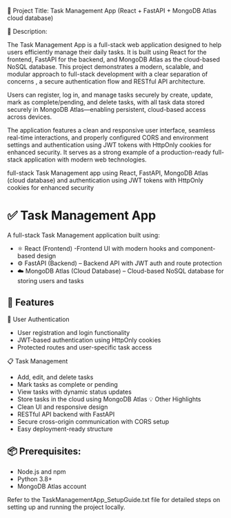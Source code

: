 🎯 Project Title: Task Management App (React + FastAPI + MongoDB Atlas cloud database)

📌 Description:

The Task Management App is a full-stack web application designed to help users efficiently manage their daily tasks. It is built using React for the frontend, FastAPI for the backend, and MongoDB Atlas as the cloud-based NoSQL database. This project demonstrates a modern, scalable, and modular approach to full-stack development with a clear separation of concerns , a secure authentication flow and RESTful API architecture.

Users can register, log in, and manage tasks securely by create, update, mark as complete/pending, and delete tasks, with all task data stored securely in MongoDB Atlas—enabling persistent, cloud-based access across devices.

The application features a clean and responsive user interface, seamless real-time interactions, and properly configured CORS and environment settings and authentication using JWT tokens with HttpOnly cookies for enhanced security. It serves as a strong example of a production-ready full-stack application with modern web technologies.

full-stack Task Management app using React, FastAPI, MongoDB Atlas (cloud database) and authentication using JWT tokens with HttpOnly cookies for enhanced security

# ✅ Task Management App

A full-stack Task Management application built using:

- ⚛️ React (Frontend)                -Frontend UI with modern hooks and component-based design
- ⚙️ FastAPI (Backend)               – Backend API with JWT auth and route protection
- ☁️ MongoDB Atlas (Cloud Database)  – Cloud-based NoSQL database for storing users and tasks

## 🚀 Features

🔐 User Authentication
- User registration and login functionality
- JWT-based authentication using HttpOnly cookies
- Protected routes and user-specific task access
  
📋 Task Management
- Add, edit, and delete tasks
- Mark tasks as complete or pending
- View tasks with dynamic status updates
- Store tasks in the cloud using MongoDB Atlas
💡 Other Highlights
- Clean UI and responsive design
- RESTful API backend with FastAPI
- Secure cross-origin communication with CORS setup
- Easy deployment-ready structure
 
📦 Prerequisites:
   --------------
- Node.js and npm
- Python 3.8+
- MongoDB Atlas account

Refer to the TaskManagementApp_SetupGuide.txt file for detailed steps on setting up and running the project locally.

